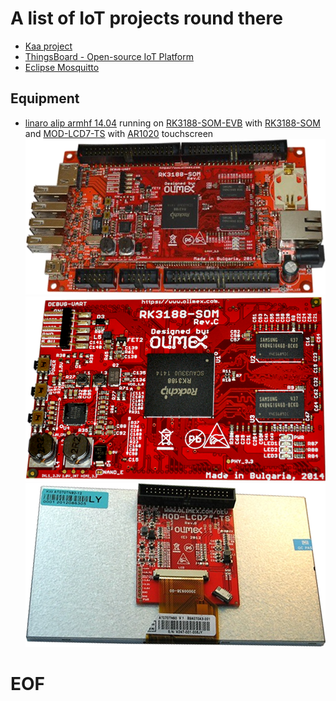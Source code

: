 # A list of IoT projects round there

- [Kaa project][kaa]
- [ThingsBoard - Open-source IoT Platform][tb]
- [Eclipse Mosquitto][mq]

## Equipment

- [linaro alip armhf 14.04][linaro] running on [RK3188-SOM-EVB][rk3188] with [RK3188-SOM][rk3188som] and [MOD-LCD7-TS][lcd7ts] with [AR1020][ar1020] touchscreen
    ![rk3188im]  
    ![rk3188somim]
    ![lcd7tsim]

[kaa]: https://github.com/kaaproject/ "KaaProject"
[tb]: https://github.com/thingsboard "thingsboard"
[mq]: https://github.com/eclipse/mosquitto/ "Eclipse Mosquitto"
[rk3188]: https://www.olimex.com/Products/SOM/RK3188/RK3188-SOM-EVB/ "Olimex RK3188-SOM-EVB"
[rk3188im]: img/rk3188-som-evb.png "Olimex RK3188-SOM-EVB"
[rk3188som]: https://www.olimex.com/wiki/RK3188-SOM "Olimex RK3188-SOM"
[rk3188somim]: img/rk3188-som.png "Olimex RK3188-SOM"
[lcd7ts]: https://www.olimex.com/Products/Retired/A13-LCD7-TS/open-source-hardware "Olimex MOD-LCD7-TS"
[lcd7tsim]: img/MOD-LCD7-TS.png "Olimex MOD-LCD7-TS"
[ar1020]: http://www.microchip.com/wwwproducts/en/AR1020 "AR1020"
[linaro]: https://releases.linaro.org/debian/images/alip-armhf/ "linaro alip armhf"

# EOF #
